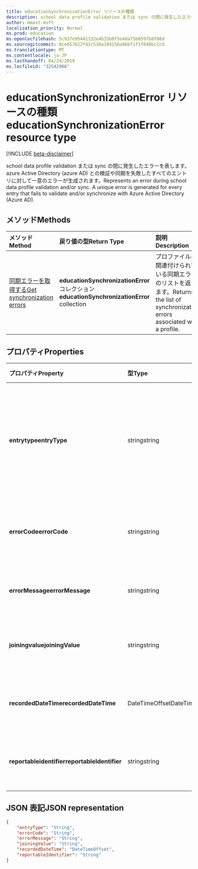 ```yaml
---
title: educationSynchronizationError リソースの種類
description: school data profile validation または sync の間に発生したエラーを表します。azure Active Directory (azure AD) との検証や同期を失敗したすべてのエントリに対して一意のエラーが生成されます。
author: mmast-msft
localization_priority: Normal
ms.prod: education
ms.openlocfilehash: 5c937e95441132e4633b0f5e48a75b0597b8f08d
ms.sourcegitcommit: 0ce657622f42c510a104156a96bf1f1f040bc1cd
ms.translationtype: MT
ms.contentlocale: ja-JP
ms.lasthandoff: 04/24/2019
ms.locfileid: "32542966"
---
```

# <a name="educationsynchronizationerror-resource-type"></a><span data-ttu-id="ef486-103">educationSynchronizationError リソースの種類</span><span class="sxs-lookup"><span data-stu-id="ef486-103">educationSynchronizationError resource type</span></span>

[!INCLUDE [beta-disclaimer](../../includes/beta-disclaimer.md)]

<span data-ttu-id="ef486-104">school data profile validation または sync の間に発生したエラーを表します。azure Active Directory (azure AD) との検証や同期を失敗したすべてのエントリに対して一意のエラーが生成されます。</span><span class="sxs-lookup"><span data-stu-id="ef486-104">Represents an error during school data profile validation and/or sync. A unique error is generated for every entry that fails to validate and/or synchronize with Azure Active Directory (Azure AD).</span></span>

## <a name="methods"></a><span data-ttu-id="ef486-105">メソッド</span><span class="sxs-lookup"><span data-stu-id="ef486-105">Methods</span></span>

| <span data-ttu-id="ef486-106">メソッド</span><span class="sxs-lookup"><span data-stu-id="ef486-106">Method</span></span> | <span data-ttu-id="ef486-107">戻り値の型</span><span class="sxs-lookup"><span data-stu-id="ef486-107">Return Type</span></span> | <span data-ttu-id="ef486-108">説明</span><span class="sxs-lookup"><span data-stu-id="ef486-108">Description</span></span> |
|:-|:-|:-|
| [<span data-ttu-id="ef486-109">同期エラーを取得する</span><span class="sxs-lookup"><span data-stu-id="ef486-109">Get synchronization errors</span></span>](../api/educationsynchronizationerrors-get.md) | <span data-ttu-id="ef486-110">**educationSynchronizationError**コレクション</span><span class="sxs-lookup"><span data-stu-id="ef486-110">**educationSynchronizationError** collection</span></span>| <span data-ttu-id="ef486-111">プロファイルに関連付けられている同期エラーのリストを返します。</span><span class="sxs-lookup"><span data-stu-id="ef486-111">Returns the list of synchronization errors associated with a profile.</span></span> |

## <a name="properties"></a><span data-ttu-id="ef486-112">プロパティ</span><span class="sxs-lookup"><span data-stu-id="ef486-112">Properties</span></span>

| <span data-ttu-id="ef486-113">プロパティ</span><span class="sxs-lookup"><span data-stu-id="ef486-113">Property</span></span> | <span data-ttu-id="ef486-114">型</span><span class="sxs-lookup"><span data-stu-id="ef486-114">Type</span></span> | <span data-ttu-id="ef486-115">説明</span><span class="sxs-lookup"><span data-stu-id="ef486-115">Description</span></span> |
|:-|:-|:-|
| <span data-ttu-id="ef486-116">**entrytype**</span><span class="sxs-lookup"><span data-stu-id="ef486-116">**entryType**</span></span> | <span data-ttu-id="ef486-117">string</span><span class="sxs-lookup"><span data-stu-id="ef486-117">string</span></span> |  <span data-ttu-id="ef486-118">同期エンティティ (school、section、student、教師) を表します。</span><span class="sxs-lookup"><span data-stu-id="ef486-118">Represents the sync entity (school, section, student, teacher).</span></span>       |
| <span data-ttu-id="ef486-119">**errorCode**</span><span class="sxs-lookup"><span data-stu-id="ef486-119">**errorCode**</span></span> | <span data-ttu-id="ef486-120">string</span><span class="sxs-lookup"><span data-stu-id="ef486-120">string</span></span> |  <span data-ttu-id="ef486-121">このエラーのエラーコードを表します。</span><span class="sxs-lookup"><span data-stu-id="ef486-121">Represents the error code for this error.</span></span>         |
| <span data-ttu-id="ef486-122">**errorMessage**</span><span class="sxs-lookup"><span data-stu-id="ef486-122">**errorMessage**</span></span> | <span data-ttu-id="ef486-123">string</span><span class="sxs-lookup"><span data-stu-id="ef486-123">string</span></span> |  <span data-ttu-id="ef486-124">エラーの説明を格納します。</span><span class="sxs-lookup"><span data-stu-id="ef486-124">Contains a description of the error.</span></span>        |
| <span data-ttu-id="ef486-125">**joiningvalue**</span><span class="sxs-lookup"><span data-stu-id="ef486-125">**joiningValue**</span></span> | <span data-ttu-id="ef486-126">string</span><span class="sxs-lookup"><span data-stu-id="ef486-126">string</span></span> |  <span data-ttu-id="ef486-127">エントリの一意識別子。</span><span class="sxs-lookup"><span data-stu-id="ef486-127">The unique identifier for the entry.</span></span>         |
| <span data-ttu-id="ef486-128">**recordedDateTime**</span><span class="sxs-lookup"><span data-stu-id="ef486-128">**recordedDateTime**</span></span> | <span data-ttu-id="ef486-129">DateTimeOffset</span><span class="sxs-lookup"><span data-stu-id="ef486-129">DateTimeOffset</span></span> | <span data-ttu-id="ef486-130">このエラーが発生した時刻。</span><span class="sxs-lookup"><span data-stu-id="ef486-130">The time of occurrence of this error.</span></span>         |
| <span data-ttu-id="ef486-131">**reportableidentifier**</span><span class="sxs-lookup"><span data-stu-id="ef486-131">**reportableIdentifier**</span></span> | <span data-ttu-id="ef486-132">string</span><span class="sxs-lookup"><span data-stu-id="ef486-132">string</span></span> | <span data-ttu-id="ef486-133">このエラーエントリの識別子。</span><span class="sxs-lookup"><span data-stu-id="ef486-133">The identifier of this error entry.</span></span>       |

## <a name="json-representation"></a><span data-ttu-id="ef486-134">JSON 表記</span><span class="sxs-lookup"><span data-stu-id="ef486-134">JSON representation</span></span>
<!-- {
  "blockType": "resource",
  "optionalProperties": [

  ],
  "@odata.type": "microsoft.graph.educationSynchronizationError"
}-->

```json
{
    "entryType": "String",
    "errorCode": "String",
    "errorMessage": "String",
    "joiningValue": "String",
    "recordedDateTime": "DateTimeOffset",
    "reportableIdentifier": "String"
}
```
<!--
{
  "type": "#page.annotation",
  "suppressions": [
    "Error: /api-reference/beta/resources/educationsynchronizationerror.md:\r\n      Exception processing links.\r\n    System.ArgumentException: Link Definition was null. Link text: !INCLUDE [beta-disclaimer](../../includes/beta-disclaimer.md)\r\n      at ApiDoctor.Validation.DocFile.get_LinkDestinations()\r\n      at ApiDoctor.Validation.DocSet.ValidateLinks(Boolean includeWarnings, String[] relativePathForFiles, IssueLogger issues, Boolean requireFilenameCaseMatch, Boolean printOrphanedFiles)"
  ]
}
-->
